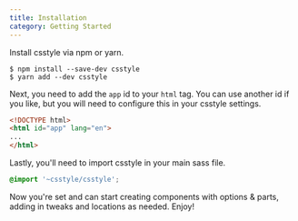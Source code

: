 ```yaml
---
title: Installation
category: Getting Started
---
```


Install csstyle via npm or yarn.

```shell
$ npm install --save-dev csstyle
$ yarn add --dev csstyle
```

Next, you need to add the `app` id to your `html` tag. You can use another id if you like, but you will need to configure this in your csstyle settings.

```html
<!DOCTYPE html>
<html id="app" lang="en">
...
</html>
```

Lastly, you'll need to import csstyle in your main sass file.

```scss
@import '~csstyle/csstyle';
```

Now you're set and can start creating components with options & parts, adding in tweaks and locations as needed. Enjoy!

